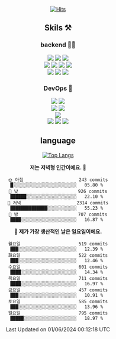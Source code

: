 <div align="center">

[![Hits](https://hits.seeyoufarm.com/api/count/incr/badge.svg?url=https%3A%2F%2Fgithub.com%2Fzxcv9203%2Fhit-counter&count_bg=%23FF7272&title_bg=%23324C2E&icon=codeigniter.svg&icon_color=%23DD5B5B&title=%EB%B0%A9%EB%AC%B8%EC%9E%90&edge_flat=false)](https://hits.seeyoufarm.com)
  
## Skils ⚒️
### backend 🧑‍💻
  
<img src="https://img.shields.io/badge/Java-FF6600?style=flat-square&logo=buymeacoffee&logoColor=white"/>
<img src="https://img.shields.io/badge/Go-0099FF?style=flat-square&logo=go&logoColor=white"/>
<img src="https://img.shields.io/badge/Kotlin-7F52FF?style=flat-square&logo=kotlin&logoColor=white"/>
  
  
<br />
  
<img src="https://img.shields.io/badge/Spring-339933?style=flat-square&logo=Spring&logoColor=white"/>
<img src="https://img.shields.io/badge/Spring Boot-339933?style=flat-square&logo=Spring Boot&logoColor=white"/>
<img src="https://img.shields.io/badge/Spring Security-339933?style=flat-square&logo=Spring Security&logoColor=white"/>
  
<img src="https://img.shields.io/badge/Spring Data JPA-339933?style=flat-square&logo=Hibernate&logoColor=white"/>

<br />
  
  <img src="https://img.shields.io/badge/mysql-0099FF?style=flat-square&logo=mysql&logoColor=white"/>
  <img src="https://img.shields.io/badge/mariadb-0099FF?style=flat-square&logo=mariadb&logoColor=white"/>
  <img src="https://img.shields.io/badge/mongoDB-47A248?style=flat-square&logo=mongodb&logoColor=white"/>
  
  
### DevOps 🚀
  
  <img src="https://img.shields.io/badge/docker-2496ED?style=flat-square&logo=docker&logoColor=white"/>
  <img src="https://img.shields.io/badge/kubernetes-326CE5?style=flat-square&logo=kubernetes&logoColor=white"/>
  
  <br />
  
  <img src="https://img.shields.io/badge/Github Actions-2088FF?style=flat-square&logo=githubactions&logoColor=white"/>
  <img src="https://img.shields.io/badge/Jenkins-D24939?style=flat-square&logo=jenkins&logoColor=white"/>
  
  
  <br />
  <img src="https://img.shields.io/badge/terraform-7B42BC?style=flat-square&logo=terraform&logoColor=white"/>
  
  <br />
  <img src="https://img.shields.io/badge/Amazon AWS-232F3E?style=flat-square&logo=Amazon AWS&logoColor=white"/>

  <img src="https://img.shields.io/badge/GCP-4285F4?style=flat-square&logo=googlecloud&logoColor=white"/>
  <img src="https://img.shields.io/badge/NCP-03C75A?style=flat-square&logo=naver&logoColor=white"/>
  
  
## language

[![Top Langs](https://github-readme-stats.vercel.app/api/top-langs/?username=zxcv9203&hide=html&exclude_repo=zxcv9203.github.io,golB&theme=grate-gatsby)](https://github.com/zxcv9203/github-readme-stats)
  
<!--START_SECTION:waka-->
**저는 저녁형 인간이에요. 🦉** 

```text
🌞 아침                     243 commits         █░░░░░░░░░░░░░░░░░░░░░░░░   05.80 % 
🌆 낮　                     926 commits         ██████░░░░░░░░░░░░░░░░░░░   22.10 % 
🌃 저녁                     2314 commits        ██████████████░░░░░░░░░░░   55.23 % 
🌙 밤　                     707 commits         ████░░░░░░░░░░░░░░░░░░░░░   16.87 % 
```
📅 **제가 가장 생산적인 날은 일요일이에요.** 

```text
월요일                      519 commits         ███░░░░░░░░░░░░░░░░░░░░░░   12.39 % 
화요일                      522 commits         ███░░░░░░░░░░░░░░░░░░░░░░   12.46 % 
수요일                      601 commits         ████░░░░░░░░░░░░░░░░░░░░░   14.34 % 
목요일                      711 commits         ████░░░░░░░░░░░░░░░░░░░░░   16.97 % 
금요일                      457 commits         ███░░░░░░░░░░░░░░░░░░░░░░   10.91 % 
토요일                      585 commits         ███░░░░░░░░░░░░░░░░░░░░░░   13.96 % 
일요일                      795 commits         █████░░░░░░░░░░░░░░░░░░░░   18.97 % 
```



 Last Updated on 01/06/2024 00:12:18 UTC
<!--END_SECTION:waka-->
  
</div>

